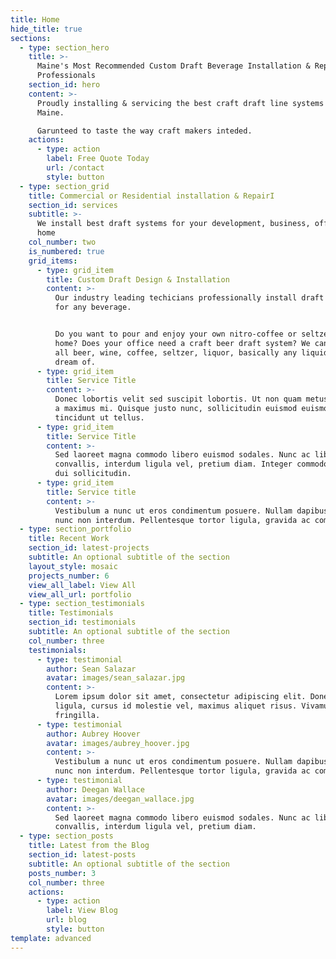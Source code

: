 ```yaml
---
title: Home
hide_title: true
sections:
  - type: section_hero
    title: >-
      Maine's Most Recommended Custom Draft Beverage Installation & Repair
      Professionals
    section_id: hero
    content: >-
      Proudly installing & servicing the best craft draft line systems in
      Maine.  

      Garunteed to taste the way craft makers inteded. 
    actions:
      - type: action
        label: Free Quote Today
        url: /contact
        style: button
  - type: section_grid
    title: Commercial or Residential installation & RepairI
    section_id: services
    subtitle: >-
      We install best draft systems for your development, business, office, or
      home
    col_number: two
    is_numbered: true
    grid_items:
      - type: grid_item
        title: Custom Draft Design & Installation
        content: >-
          Our industry leading techicians professionally install draft systems
          for any beverage. 


          Do you want to pour and enjoy your own nitro-coffee or seltzer at
          home? Does your office need a craft beer draft system? We can do it
          all beer, wine, coffee, seltzer, liquor, basically any liquid you can
          dream of. 
      - type: grid_item
        title: Service Title
        content: >-
          Donec lobortis velit sed suscipit lobortis. Ut non quam metus. Nullam
          a maximus mi. Quisque justo nunc, sollicitudin euismod euismod at,
          tincidunt ut tellus.
      - type: grid_item
        title: Service Title
        content: >-
          Sed laoreet magna commodo libero euismod sodales. Nunc ac libero
          convallis, interdum ligula vel, pretium diam. Integer commodo sem at
          dui sollicitudin.
      - type: grid_item
        title: Service title
        content: >-
          Vestibulum a nunc ut eros condimentum posuere. Nullam dapibus quis
          nunc non interdum. Pellentesque tortor ligula, gravida ac commodo eu.
  - type: section_portfolio
    title: Recent Work
    section_id: latest-projects
    subtitle: An optional subtitle of the section
    layout_style: mosaic
    projects_number: 6
    view_all_label: View All
    view_all_url: portfolio
  - type: section_testimonials
    title: Testimonials
    section_id: testimonials
    subtitle: An optional subtitle of the section
    col_number: three
    testimonials:
      - type: testimonial
        author: Sean Salazar
        avatar: images/sean_salazar.jpg
        content: >-
          Lorem ipsum dolor sit amet, consectetur adipiscing elit. Donec nisl
          ligula, cursus id molestie vel, maximus aliquet risus. Vivamus in nibh
          fringilla.
      - type: testimonial
        author: Aubrey Hoover
        avatar: images/aubrey_hoover.jpg
        content: >-
          Vestibulum a nunc ut eros condimentum posuere. Nullam dapibus quis
          nunc non interdum. Pellentesque tortor ligula, gravida ac commodo eu.
      - type: testimonial
        author: Deegan Wallace
        avatar: images/deegan_wallace.jpg
        content: >-
          Sed laoreet magna commodo libero euismod sodales. Nunc ac libero
          convallis, interdum ligula vel, pretium diam.
  - type: section_posts
    title: Latest from the Blog
    section_id: latest-posts
    subtitle: An optional subtitle of the section
    posts_number: 3
    col_number: three
    actions:
      - type: action
        label: View Blog
        url: blog
        style: button
template: advanced
---
```

